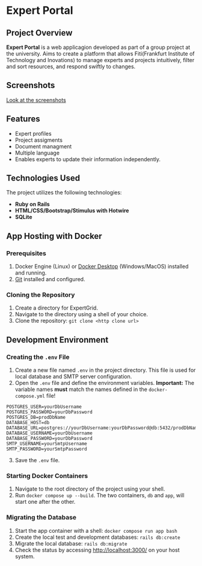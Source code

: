 # Expert Portal

## Project Overview

**Expert Portal** is a web applicagion developed as part of a group project at the university. Aims to create a platform that allows Fiti(Frankfurt Institute of Technology and Inovations) to manage experts and projects intuitively, filter and sort resources, and respond swiftly to changes.

## Screenshots
[Look at the screenshots](App_overview.md)

## Features

- Expert profiles
- Project assigments
- Document managment
- Multiple language
- Enables experts to update their information independently.

## Technologies Used

The project utilizes the following technologies:

- **Ruby on Rails**
- **HTML/CSS/Bootstrap/Stimulus with Hotwire**
- **SQLite**

## App Hosting with Docker

### Prerequisites
1. Docker Engine (Linux) or [Docker Desktop](https://www.docker.com/products/docker-desktop/) (Windows/MacOS) installed and running.
2. [Git](https://git-scm.com/downloads) installed and configured.

### Cloning the Repository
1. Create a directory for ExpertGrid.
2. Navigate to the directory using a shell of your choice.
3. Clone the repository: `git clone <http clone url>`

## Development Environment

### Creating the `.env` File
1. Create a new file named `.env` in the project directory. This file is used for local database and SMTP server configuration.
2. Open the `.env` file and define the environment variables. **Important:** The variable names **must** match the names defined in the `docker-compose.yml` file!
```
POSTGRES_USER=yourDbUsername
POSTGRES_PASSWORD=yourDbPassword
POSTGRES_DB=prodDbName
DATABASE_HOST=db
DATABASE_URL=postgres://yourDbUsername:yourDbPassword@db:5432/prodDbName
DATABASE_USERNAME=yourDbUsername
DATABASE_PASSWORD=yourDbPassword
SMTP_USERNAME=yourSmtpUsername
SMTP_PASSWORD=yourSmtpPassword
```
3. Save the `.env` file.

### Starting Docker Containers
1. Navigate to the root directory of the project using your shell.
2. Run `docker compose up --build`. The two containers, `db` and `app`, will start one after the other.

### Migrating the Database
1. Start the app container with a shell: `docker compose run app bash`
2. Create the local test and development databases: `rails db:create`
3. Migrate the local database: `rails db:migrate`
4. Check the status by accessing [http://localhost:3000/](http://localhost:3000/) on your host system.

